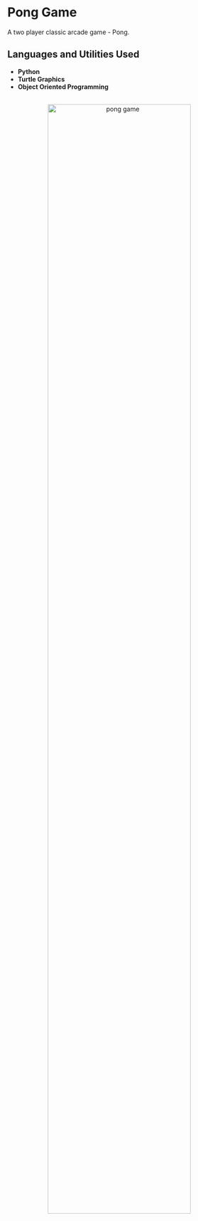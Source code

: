 <h1>Pong Game</h1>
A two player classic arcade game - Pong.
<br />

<h2>Languages and Utilities Used</h2>

- <b>Python</b> 
- <b>Turtle Graphics</b>
- <b>Object Oriented Programming</b>

<!-- <h2>Program walk-through:</h2> -->

<p align="center">
<br />
<img src="https://i.ibb.co/8zHFRqM/pong.png" height="80%" width="80%" alt="pong game"/>
<br />
<br />
</p>
<!--
 ```diff
- text in red
+ text in green
! text in orange
# text in gray
@@ text in purple (and bold)@@
```
--!>
